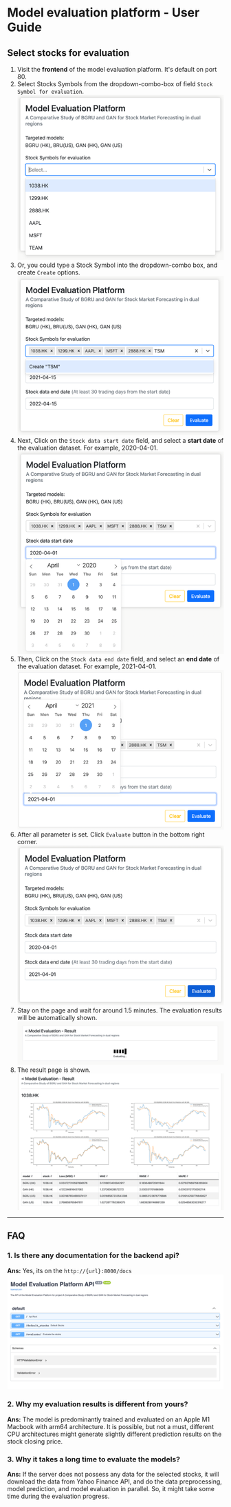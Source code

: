 # Model evaluation platform - User Guide

## Select stocks for evaluation
1. Visit the <b>frontend</b> of the model evaluation platform. It's default on port 80.
2. Select Stocks Symbols from the dropdown-combo-box of field `Stock Symbol for evaluation`.
![Pick Stocks Symbols from the dropdown-combo-box](images/pick%20stock%20symbol%20from%20dropdown%20combobox.png)
3. Or, you could type a Stock Symbol into the dropdown-combo box, and create `Create` options.
![type stock symbol into dropdown combobox](images/type%20stock%20symbol%20into%20dropdown%20combobox.png)
4. Next, Click on the `Stock data start date` field, and select a <b>start date</b> of the evaluation dataset. For example, 2020-04-01.
![picking a start date](images/picking%20a%20start%20date.png)
5. Then, Click on the `Stock data end date` field, and select an <b>end date</b> of the evaluation dataset. For example, 2021-04-01.
![picking an end date](images/picking%20an%20end%20date.png)
6. After all parameter is set. Click `Evaluate` button in the bottom right corner.
![click evaluate button](images/click%20evaluate%20button.png)
7. Stay on the page and wait for around 1.5 minutes. The evaluation results will be automatically shown.
![loading page](images/loading%20page.png)
8. The result page is shown.
![result page](images/result%20page.png)

<hr/>

## FAQ

### 1. Is there any documentation for the backend api?
<b>Ans:</b> Yes, its on the `http://{url}:8000/docs`
![backend documentation](images/backend%20documentation.png)

### 2. Why my evaluation results is different from yours?
<b>Ans:</b> The model is predominantly trained and evaluated on an Apple M1 Macbook with arm64 architecture. It is possible, but not a must, different CPU architectures might generate slightly different prediction results on the stock closing price.    

### 3. Why it takes a long time to evaluate the models?
<b>Ans:</b> If the server does not possess any data for the selected stocks, it will download the data from Yahoo Finance API, and do the data preprocessing, model prediction, and model evaluation in parallel. So, it might take some time during the evaluation progress.